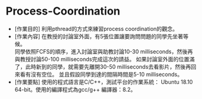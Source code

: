 # Process-Coordination
 * [作業目的] 利用pthread的方式來練習process coordination的觀念。
 * [作業內容] 在教授的討論室外面，有5張位置讓要詢問問題的同學先坐著等候。<br/>
 同學依照FCFS的順序，進入討論室與助教討論10-30 milliseconds，然後再與教授討論50-100 milliseconds完成這次的請益。
 如果討論室外面的位置滿了，此時新到的同學，就需要先離開30-50 milliseconds去看影片，然後再回來看有沒有空位。
 並且假設同學到達的間隔時間是5-10 milliseconds。
 * [作業要點] 使用的程式語言是C/C++，測試平台的作業系統： Ubuntu 18.10 64-bit。使用的編譯程式為gcc/g++ 編譯器：8.2。
